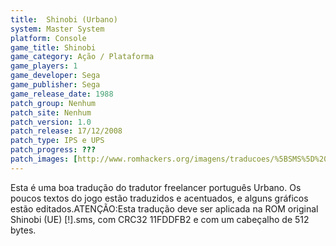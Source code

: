 ```yaml
---
title:  Shinobi (Urbano)
system: Master System
platform: Console
game_title: Shinobi
game_category: Ação / Plataforma
game_players: 1
game_developer: Sega
game_publisher: Sega
game_release_date: 1988
patch_group: Nenhum
patch_site: Nenhum
patch_version: 1.0
patch_release: 17/12/2008
patch_type: IPS e UPS
patch_progress: ???
patch_images: [http://www.romhackers.org/imagens/traducoes/%5BSMS%5D%20Shinobi%20-%20Urbano%20-%201.png,http://www.romhackers.org/imagens/traducoes/%5BSMS%5D%20Shinobi%20-%20Urbano%20-%202.png,http://www.romhackers.org/imagens/traducoes/%5BSMS%5D%20Shinobi%20-%20Urbano%20-%203.png]
---
```

Esta é uma boa tradução do tradutor freelancer português Urbano. Os poucos textos do jogo estão traduzidos e acentuados, e alguns gráficos estão editados.ATENÇÃO:Esta tradução deve ser aplicada na ROM original Shinobi (UE) [!].sms, com CRC32 11FDDFB2 e com um cabeçalho de 512 bytes.